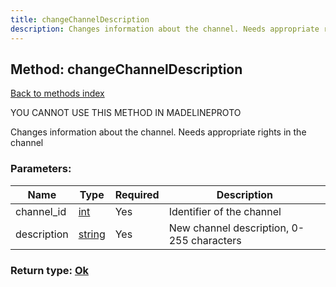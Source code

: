 ```yaml
---
title: changeChannelDescription
description: Changes information about the channel. Needs appropriate rights in the channel
---
```

## Method: changeChannelDescription  
[Back to methods index](index.md)


YOU CANNOT USE THIS METHOD IN MADELINEPROTO


Changes information about the channel. Needs appropriate rights in the channel

### Parameters:

| Name     |    Type       | Required | Description |
|----------|---------------|----------|-------------|
|channel\_id|[int](../types/int.md) | Yes|Identifier of the channel|
|description|[string](../types/string.md) | Yes|New channel description, 0-255 characters|


### Return type: [Ok](../types/Ok.md)

